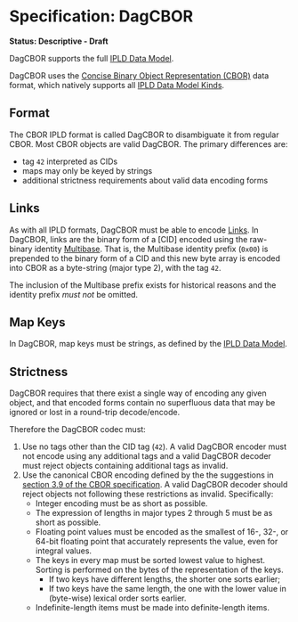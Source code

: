 # Specification: DagCBOR

**Status: Descriptive - Draft**

DagCBOR supports the full [IPLD Data Model].

DagCBOR uses the [Concise Binary Object Representation (CBOR)] data format, which natively supports all [IPLD Data Model Kinds].

## Format

The CBOR IPLD format is called DagCBOR to disambiguate it from regular CBOR. Most CBOR objects are valid DagCBOR. The primary differences are:
  * tag `42` interpreted as CIDs
  * maps may only be keyed by strings
  * additional strictness requirements about valid data encoding forms

## Links

As with all IPLD formats, DagCBOR must be able to encode [Links]. In DagCBOR, links are the binary form of a [CID] encoded using the raw-binary identity [Multibase]. That is, the Multibase identity prefix (`0x00`) is prepended to the binary form of a CID and this new byte array is encoded into CBOR as a byte-string (major type 2), with the tag `42`.

The inclusion of the Multibase prefix exists for historical reasons and the identity prefix *must not* be omitted.

## Map Keys

In DagCBOR, map keys must be strings, as defined by the [IPLD Data Model].

## Strictness

DagCBOR requires that there exist a single way of encoding any given object, and that encoded forms contain no superfluous data that may be ignored or lost in a round-trip decode/encode.

Therefore the DagCBOR codec must:

1. Use no tags other than the CID tag (`42`). A valid DagCBOR encoder must not encode using any additional tags and a valid DagCBOR decoder must reject objects containing additional tags as invalid.
2. Use the canonical CBOR encoding defined by the the suggestions in [section 3.9 of the CBOR specification]. A valid DagCBOR decoder should reject objects not following these restrictions as invalid. Specifically:
   * Integer encoding must be as short as possible.
   * The expression of lengths in major types 2 through 5 must be as short as possible.
   * Floating point values must be encoded as the smallest of 16-, 32-, or 64-bit floating point that accurately represents the value, even for integral values.
   * The keys in every map must be sorted lowest value to highest. Sorting is performed on the bytes of the representation of the keys.
     - If two keys have different lengths, the shorter one sorts earlier;
     - If two keys have the same length, the one with the lower value in (byte-wise) lexical order sorts earlier.
   * Indefinite-length items must be made into definite-length items.


[IPLD Data Model]: ../../data-model-layer/data-model.md
[Concise Binary Object Representation (CBOR)]: https://tools.ietf.org/html/rfc7049
[IPLD Data Model Kinds]: ../../data-model-layer/data-model.md#kinds
[Links]: ../../data-model-layer/data-model.md#link-kind
[CIDs]: ../CID.md
[Multibase]: https://github.com/multiformats/multibase
[section 3.9 of the CBOR specification]: https://tools.ietf.org/html/rfc7049#section-3.9